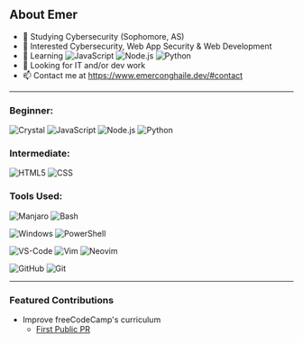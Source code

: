 ## About Emer

- 🔭 Studying Cybersecurity (Sophomore, AS)
- 👀 Interested Cybersecurity, Web App Security & Web Development
- 🌱 Learning  ![JavaScript](https://img.shields.io/badge/-JavaScript-000000?style=flat&logo=javascript&logoColor=f7ff1e) ![Node.js](https://img.shields.io/badge/-Node.js-000000?style=flat&logo=node.js&logoColor=339933) ![Python](https://img.shields.io/badge/-Python-000000?style=flat&logo=Python&logoColor=3776ab)
- 💼 Looking for IT and/or dev work
- 📫 Contact me at https://www.emerconghaile.dev/#contact

---

### Beginner:

![Crystal](https://img.shields.io/badge/-Crystal-l000000?style=flat&logo=crystal&logoColor=ffffff)
![JavaScript](https://img.shields.io/badge/-JavaScript-000000?style=flat&logo=javascript&logoColor=f7ff1e)
![Node.js](https://img.shields.io/badge/-Node.js-000000?style=flat&logo=node.js&logoColor=339933)
![Python](https://img.shields.io/badge/-Python-000000?style=flat&logo=Python&logoColor=3776ab)

### Intermediate: 

![HTML5](https://img.shields.io/badge/-HTML5-000000?style=flat&logo=HTML5&logoColor=e34f26)
![CSS](https://img.shields.io/badge/-CSS3-000000?style=flat&logo=CSS3&logoColor=2965f1)

### Tools Used:

![Manjaro](https://img.shields.io/badge/-Manjaro-000000?style=flat&logo=Manjaro&logoColor=35bf5c)
![Bash](https://img.shields.io/badge/-Bash-000000?style=flat&logo=GNU-Bash&logoColor=4eaa25)

![Windows](https://img.shields.io/badge/-Windows-000000?style=flat&logo=Windows&logoColor=0078d6)
![PowerShell](https://img.shields.io/badge/-PowerShell-000000?style=flat&logo=PowerShell&logoColor=5391fe)

![VS-Code](https://img.shields.io/badge/-VS%20Code-000000?style=flat&logo=Visual-Studio-Code&logoColor=007aCC)
![Vim](https://img.shields.io/badge/-Vim-000000?style=flat&logo=Vim&logoColor=019733)
![Neovim](https://img.shields.io/badge/-Neovim-000000?style=flat&logo=Neovim&logoColor=57a143)


![GitHub](https://img.shields.io/badge/-GitHub-000000?style=flat&logo=GitHub&logoColor=ffffff)
![Git](https://img.shields.io/badge/-Git-000000?style=flat&logo=Git&logoColor=f05032)

---

### Featured Contributions

- Improve freeCodeCamp's curriculum
  - [First Public PR](https://github.com/freeCodeCamp/freeCodeCamp/pull/41422)
